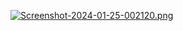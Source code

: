 [![Screenshot-2024-01-25-002120.png](https://i.postimg.cc/NF42zSJL/Screenshot-2024-01-25-002120.png)](https://postimg.cc/bSZvGCjj)
